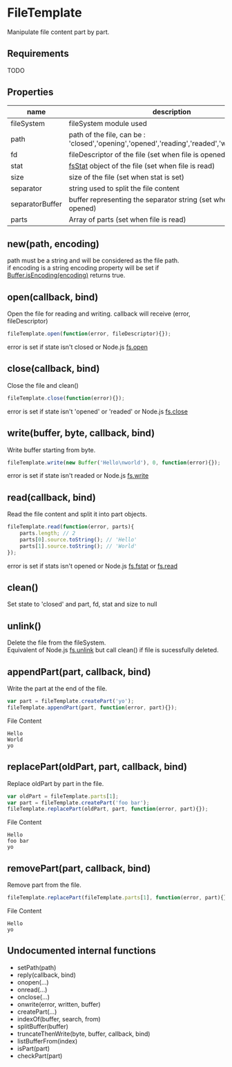FileTemplate
========================

Manipulate file content part by part.

## Requirements

TODO

## Properties

name | description | default
---- | ----------- | ----------
fileSystem | fileSystem module used | require('fs')
path | path of the file, can be : 'closed','opening','opened','reading','readed','writing','closing' | 'closed'
fd | fileDescriptor of the file (set when file is opened) | null
stat | [fsStat](http://nodejs.org/api/fs.html#fs_class_fs_stats) object of the file (set when file is read) | null
size | size of the file (set when stat is set) | null
separator | string used to split the file content | '\n'
separatorBuffer | buffer representing the separator string (set when file is opened) | null
parts | Array of parts (set when file is read) | null

## new(path, encoding)

path must be a string and will be considered as the file path.  
if encoding is a string encoding property will be set if [Buffer.isEncoding(encoding)](http://nodejs.org/api/buffer.html#buffer_class_method_buffer_isencoding_encoding) returns true.

## open(callback, bind)

Open the file for reading and writing.
callback will receive (error, fileDescriptor)

```javascript
fileTemplate.open(function(error, fileDescriptor){});
```

error is set if state isn't closed or Node.js [fs.open](http://nodejs.org/api/fs.html#fs_fs_open_path_flags_mode_callback)  

## close(callback, bind)

Close the file and clean()

```javascript
fileTemplate.close(function(error){});
```

error is set if state isn't 'opened' or 'readed' or Node.js [fs.close](http://nodejs.org/api/fs.html#fs_fs_close)

## write(buffer, byte, callback, bind)

Write buffer starting from byte.

```javascript
fileTemplate.write(new Buffer('Hello\nworld'), 0, function(error){});
```

error is set if state isn't readed or Node.js [fs.write](http://nodejs.org/api/fs.html#fs_fs_write) 

## read(callback, bind)

Read the file content and split it into part objects.

```javascript
fileTemplate.read(function(error, parts){
	parts.length; // 2
  	parts[0].source.toString(); // 'Hello'
  	parts[1].source.toString(); // 'World'
});
```

error is set if stats isn't opened or Node.js [fs.fstat](http://nodejs.org/api/fs.html#fs_fs_fstat) or [fs.read](http://nodejs.org/api/fs.html#fs_fs_read)

## clean()

Set state to 'closed' and part, fd, stat and size to null

## unlink()

Delete the file from the fileSystem.  
Equivalent of Node.js [fs.unlink](http://nodejs.org/api/fs.html#fs_fs_unlink) but call clean() if file is sucessfully deleted.

## appendPart(part, callback, bind)

Write the part at the end of the file.

```javascript
var part = fileTemplate.createPart('yo');
fileTemplate.appendPart(part, function(error, part){});
```

File Content
```
Hello
World
yo
````

## replacePart(oldPart, part, callback, bind)

Replace oldPart by part in the file.

```javascript
var oldPart = fileTemplate.parts[1];
var part = fileTemplate.createPart('foo bar');
fileTemplate.replacePart(oldPart, part, function(error, part){});
```

File Content
```
Hello
foo bar
yo
````

## removePart(part, callback, bind)

Remove part from the file.

```javascript
fileTemplate.replacePart(fileTemplate.parts[1], function(error, part){});
```

File Content
```
Hello
yo
````

## Undocumented internal functions

- setPath(path)
- reply(callback, bind)
- onopen(...)
- onread(...)
- onclose(...)
- onwrite(error, written, buffer)
- createPart(...)
- indexOf(buffer, search, from)
- splitBuffer(buffer)
- truncateThenWrite(byte, buffer, callback, bind)
- listBufferFrom(index)
- isPart(part)
- checkPart(part)
```
